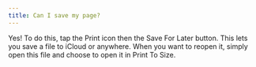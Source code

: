 ```yaml
---
title: Can I save my page?
---
```


Yes! To do this, tap the Print icon then the Save For Later button. This lets you save a file to iCloud or anywhere. When you want to reopen it, simply open this file and choose to open it in Print To Size.
